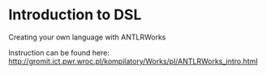 # Introduction to DSL
Creating your own language with ANTLRWorks

Instruction can be found here: http://gromit.ict.pwr.wroc.pl/kompilatory/Works/pl/ANTLRWorks_intro.html
